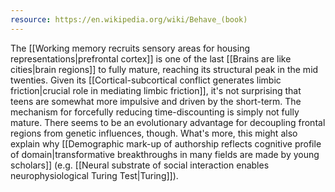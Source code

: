 ```yaml
---
resource: https://en.wikipedia.org/wiki/Behave_(book)
---
```


The [[Working memory recruits sensory areas for housing representations|prefrontal cortex]] is one of the last [[Brains are like cities|brain regions]] to fully mature, reaching its structural peak in the mid twenties. Given its [[Cortical-subcortical conflict generates limbic friction|crucial role in mediating limbic friction]], it's not surprising that teens are somewhat more impulsive and driven by the short-term. The mechanism for forcefully reducing time-discounting is simply not fully mature. There seems to be an evolutionary advantage for decoupling frontal regions from genetic influences, though. What's more, this might also explain why [[Demographic mark-up of authorship reflects cognitive profile of domain|transformative breakthroughs in many fields are made by young scholars]] (e.g. [[Neural substrate of social interaction enables neurophysiological Turing Test|Turing]]).